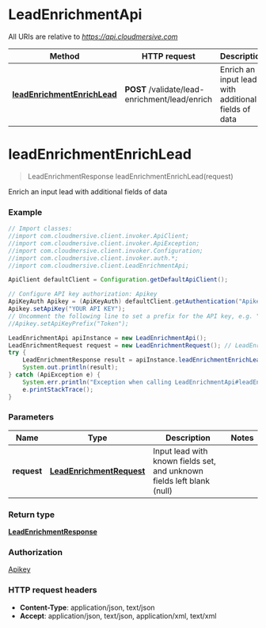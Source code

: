# LeadEnrichmentApi

All URIs are relative to *https://api.cloudmersive.com*

Method | HTTP request | Description
------------- | ------------- | -------------
[**leadEnrichmentEnrichLead**](LeadEnrichmentApi.md#leadEnrichmentEnrichLead) | **POST** /validate/lead-enrichment/lead/enrich | Enrich an input lead with additional fields of data


<a name="leadEnrichmentEnrichLead"></a>
# **leadEnrichmentEnrichLead**
> LeadEnrichmentResponse leadEnrichmentEnrichLead(request)

Enrich an input lead with additional fields of data

### Example
```java
// Import classes:
//import com.cloudmersive.client.invoker.ApiClient;
//import com.cloudmersive.client.invoker.ApiException;
//import com.cloudmersive.client.invoker.Configuration;
//import com.cloudmersive.client.invoker.auth.*;
//import com.cloudmersive.client.LeadEnrichmentApi;

ApiClient defaultClient = Configuration.getDefaultApiClient();

// Configure API key authorization: Apikey
ApiKeyAuth Apikey = (ApiKeyAuth) defaultClient.getAuthentication("Apikey");
Apikey.setApiKey("YOUR API KEY");
// Uncomment the following line to set a prefix for the API key, e.g. "Token" (defaults to null)
//Apikey.setApiKeyPrefix("Token");

LeadEnrichmentApi apiInstance = new LeadEnrichmentApi();
LeadEnrichmentRequest request = new LeadEnrichmentRequest(); // LeadEnrichmentRequest | Input lead with known fields set, and unknown fields left blank (null)
try {
    LeadEnrichmentResponse result = apiInstance.leadEnrichmentEnrichLead(request);
    System.out.println(result);
} catch (ApiException e) {
    System.err.println("Exception when calling LeadEnrichmentApi#leadEnrichmentEnrichLead");
    e.printStackTrace();
}
```

### Parameters

Name | Type | Description  | Notes
------------- | ------------- | ------------- | -------------
 **request** | [**LeadEnrichmentRequest**](LeadEnrichmentRequest.md)| Input lead with known fields set, and unknown fields left blank (null) |

### Return type

[**LeadEnrichmentResponse**](LeadEnrichmentResponse.md)

### Authorization

[Apikey](../README.md#Apikey)

### HTTP request headers

 - **Content-Type**: application/json, text/json
 - **Accept**: application/json, text/json, application/xml, text/xml

